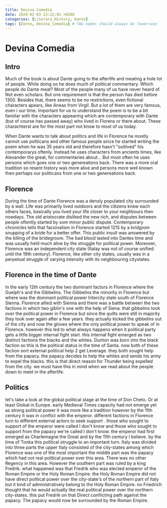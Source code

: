 ```yaml
---
title: Devina Comedia 
date: 2024-02-03 23:22:01 +0200
categories: [Literary_History, Dante]
tags: [Dante, Devina_Comedia] # TAG names should always be lowercase
---
```


# Devina Comedia

## Intro
Much of the book is about Dante going to the afterlife and meating a hole lot of people. While doing so he does much of political commentary.
Which people do Dante meat? Most of the people many of us have never heard of. Not even scholars. But one requirement is that the person has died before 1300.
Besides that, there seems to be no restrictions, even fictional characters apears, like Aneas from Virgil. But a lot of them are very famous, even i our time.
Important for us to understand the poem is to be a bit familiar with the characters appearing which are contemporary with Dante (but of course has passed away) who lived in Florens or there about. These charachterst are for the most part not know to most of us today.

When Dante wants to talk about politics and life in Florence he mostly cannot use politicans and other famous people since he started writing the poem when he was 35 years old and therefore hasn't "outlived" his contemporarys oftenly. Instead he uses characters from ancients times, like Alexander the great, for commentaries about... But most often he uses persons which goes one or two genereations back. There was a more oral tradition so resent history was more alive and persons more well known then perhaps our politicans from one or two genereations back.


## Florence
During the time of Dante Florence was a densly populated city surrounded by a wall.  Life was primarily lived outdoors and the citizens knew each others faces, basically you lived your life closer to your neighbours then nowdays.  The old aristocrate disliked the new rich, and disputes between people oftently started by som minor public dispute. Contemporary chronicles tells that facionalism in Florence started 1215 by a bridgrom snupping of a bride for a better offer. This public insult was answered by the killing of the bridegroom. The bad blood lasted into Dantes time and was usually held much alive by the struggle for political power. Moreover, Florence was an independent city state (Italay was not of course unified until the 19th century). Florence, like other city states, usually was in a perpetual struggle of varying intensity with its neighbouring citystates.


## Florence in the time of Dante
In the early 12th century the two dominant factors in Florence where the Guelph's and the Gibbelins. The Gibbelins the minority in Florence but where was the dominant political power Intercity state south of Florence Sienna. Florence allied with Sienna and there was a battle between the two factions in which two giblin's one with the help of Siena. that gibbelins took over the political power in Florence but since the quilts were still in majority they took over again after a few years. they actually kicked the gibbelins out of the city and now the gloves where the only political power to speak of in Florence. however this led to what always happens when it political party gets a little bigger internal fight start. this internal fight emerged as two distinct factions the blacks and the whites. Dunton was born into the black faction so this is the political status in the time of Santa. now both of these faction sort external political help 2 get Leverage. they both sought help from the papacy. the papacy decides to help the whites and sends his army to expel the blacks. this is that direct reason for Thunder being expelled from the city. we must have this in mind when we read about the people down to meet in the afterlife.

## Politics
let's take a look at the global political stage at the time of Don Cheto. Or at least Global in Europe. early Medieval Times capacity had not emerge yet as strong political power it was more like a tradition however by the 11th century it was in conflict with the emperor. different factions in Florence turn to different external actors to seek support . those who sought to support of the emperor were called I don't know and those who sought to support from the papacy we're called I don't know. the emperor had first emerged as Charlemagne the Great and by the 11th century I believe. by the time of Tonka this political struggle to an important turn. Italy was divided into three parts the upper Italy consisted of the city-states among which Florence was one of the most important the middle part was the papacy which had not real political power over this area. There was no other Regency in this area. However the southern part was ruled by a king Fredrik. what happened was that Fredrik who was elected emperor of the Roman Empire or the Holy Roman Empire. the Holy Roman Empire did not have direct political power over the city-state's of the northern part of Italy but it kind of administratively belong to the Holy Roman Empire. no Friedrich thought that he would actually like real political power over the northern city-states. this put Fredrik on that Direct conflicting path against the papacy. The papacy would now be surrounded by the Roman Empire.
